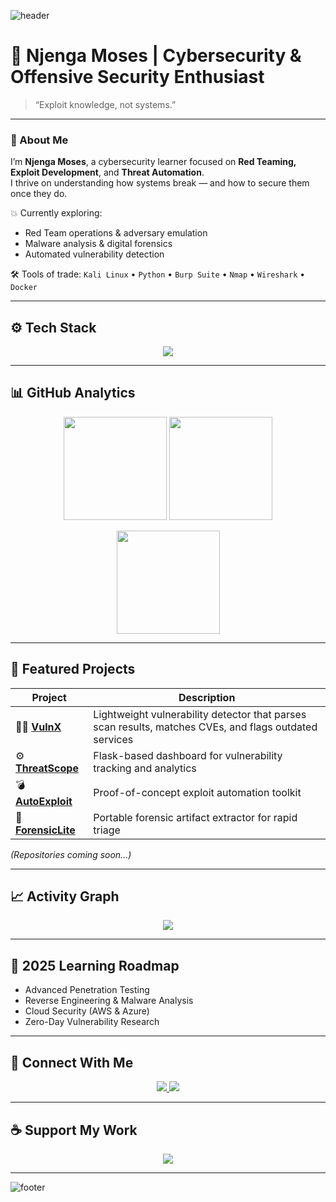 ![header](https://capsule-render.vercel.app/api?type=waving&color=0:00ff00,100:000000&height=180&text=Njenga%20Moses&fontColor=00ff00&fontAlignY=35&desc=Cybersecurity%20Engineer%20%7C%20Offensive%20Security%20Learner&descAlignY=55)

# 🧠 Njenga Moses | Cybersecurity & Offensive Security Enthusiast
> “Exploit knowledge, not systems.”

---

### 👋 About Me
I’m **Njenga Moses**, a cybersecurity learner focused on **Red Teaming, Exploit Development**, and **Threat Automation**.  
I thrive on understanding how systems break — and how to secure them once they do.

💥 Currently exploring:
- Red Team operations & adversary emulation  
- Malware analysis & digital forensics  
- Automated vulnerability detection

🛠 Tools of trade:
`Kali Linux` • `Python` • `Burp Suite` • `Nmap` • `Wireshark` • `Docker`

---

## ⚙️ Tech Stack
<p align="center">
  <img src="https://skillicons.dev/icons?i=python,bash,linux,flask,docker,mysql,git,kali,vscode,postman,github" />
</p>

---

## 📊 GitHub Analytics
<p align="center">
  <img src="https://github-readme-stats.vercel.app/api?username=njengamoses&show_icons=true&theme=chartreuse-dark&hide_border=true" height="165"/>
  <img src="https://github-readme-stats.vercel.app/api/top-langs/?username=njengamoses&layout=compact&theme=chartreuse-dark&hide_border=true" height="165"/>
</p>

<p align="center">
  <img src="https://github-readme-streak-stats.herokuapp.com/?user=njengamoses&theme=chartreuse-dark&hide_border=true" height="165"/>
</p>

---

## 🔬 Featured Projects
| Project | Description |
|----------|-------------|
| 🕵️‍♂️ **[VulnX](#)** | Lightweight vulnerability detector that parses scan results, matches CVEs, and flags outdated services |
| ⚙️ **[ThreatScope](#)** | Flask-based dashboard for vulnerability tracking and analytics |
| 💣 **[AutoExploit](#)** | Proof-of-concept exploit automation toolkit |
| 🧩 **[ForensicLite](#)** | Portable forensic artifact extractor for rapid triage |

*(Repositories coming soon...)*

---

## 📈 Activity Graph
<p align="center">
  <img src="https://github-readme-activity-graph.vercel.app/graph?username=njengamoses&theme=react-dark&color=00ff00&line=00ff00&point=00ff00&area=true&hide_border=true" />
</p>

---

## 🎯 2025 Learning Roadmap
- Advanced Penetration Testing  
- Reverse Engineering & Malware Analysis  
- Cloud Security (AWS & Azure)  
- Zero-Day Vulnerability Research

---

## 💬 Connect With Me
<p align="center">
  <a href="https://linkedin.com/in/YOUR_HANDLE">
    <img src="https://img.shields.io/badge/LinkedIn-000000?style=for-the-badge&logo=linkedin&logoColor=00ff00" />
  </a>
  <a href="mailto:njengamoses020@gmail.com">
    <img src="https://img.shields.io/badge/Email-000000?style=for-the-badge&logo=gmail&logoColor=00ff00" />
  </a>
</p>

---

## ☕ Support My Work
<p align="center">
  <a href="https://www.buymeacoffee.com/YOUR_HANDLE">
    <img src="https://img.shields.io/badge/Buy%20Me%20a%20Coffee-000000?style=for-the-badge&logo=buymeacoffee&logoColor=00ff00" />
  </a>
</p>

---

![footer](https://capsule-render.vercel.app/api?type=waving&color=0:000000,100:00ff00&height=100&section=footer)
